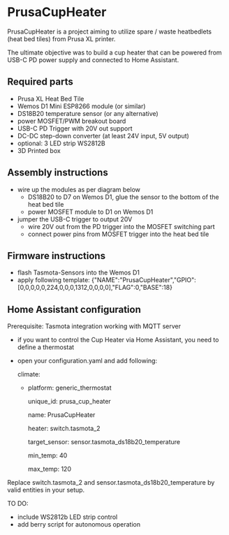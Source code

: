 # PrusaCupHeater

PrusaCupHeater is a project aiming to utilize spare / waste heatbedlets (heat bed tiles) from Prusa XL printer. 

The ultimate objective was to build a cup heater that can be powered from USB-C PD power supply and connected to Home Assistant. 

## Required parts

* Prusa XL Heat Bed Tile
* Wemos D1 Mini ESP8266 module (or similar)
* DS18B20 temperature sensor (or any alternative)
* power MOSFET/PWM breakout board
* USB-C PD Trigger with 20V out support
* DC-DC step-down converter (at least 24V input, 5V output)
* optional: 3 LED strip WS2812B
* 3D Printed box


## Assembly instructions
- wire up the modules as per diagram below
  - DS18B20 to D7 on Wemos D1, glue the sensor to the bottom of the heat bed tile
  - power MOSFET module to D1 on Wemos D1
- jumper the USB-C trigger to output 20V
  - wire 20V out from the PD trigger into the MOSFET switching part
  - connect power pins from MOSFET trigger into the heat bed tile

## Firmware instructions
- flash Tasmota-Sensors into the Wemos D1
- apply following template: {"NAME":"PrusaCupHeater","GPIO":[0,0,0,0,0,224,0,0,0,1312,0,0,0,0],"FLAG":0,"BASE":18}

## Home Assistant configuration
Prerequisite: Tasmota integration working with MQTT server
- if you want to control the Cup Heater via Home Assistant, you need to define a thermostat
- open your configuration.yaml and add following:

  climate:
  
    - platform: generic_thermostat
  
      unique_id: prusa_cup_heater

      name: PrusaCupHeater

      heater: switch.tasmota_2

      target_sensor: sensor.tasmota_ds18b20_temperature

      min_temp: 40

      max_temp: 120

Replace switch.tasmota_2 and sensor.tasmota_ds18b20_temperature by valid entities in your setup. 


TO DO:
- include WS2812b LED strip control
- add berry script for autonomous operation
